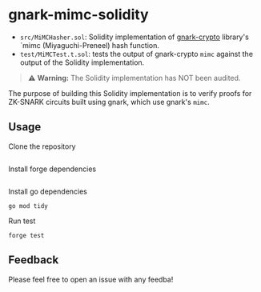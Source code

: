 # gnark-mimc-solidity

- `src/MiMCHasher.sol`: Solidity implementation of [gnark-crypto](https://github.com/Consensys/gnark-crypto/) library's `mimc (Miyaguchi-Preneel) hash function.
- `test/MiMCTest.t.sol`: tests the output of gnark-crypto `mimc` against the output of the Solidity implementation.

> ⚠️ **Warning:** The Solidity implementation has NOT been audited.

The purpose of building this Solidity implementation is to verify proofs for ZK-SNARK circuits built using gnark, which use gnark's `mimc`.

## Usage

Clone the repository

```bash

```

Install forge dependencies

```bash

```

Install go dependencies

```
go mod tidy
```

Run test

```
forge test
```

## Feedback

Please feel free to open an issue with any feedba!
